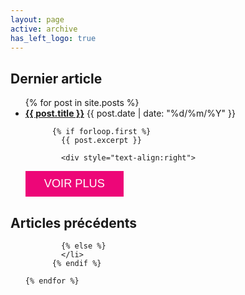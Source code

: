 ```yaml
---
layout: page
active: archive
has_left_logo: true
---
```


  <style>
  .read-more {
  display:inline-block;
  padding: 10px 30px;
  background-color:#ed0678;
  color:#fff;
  font-size: 130%;
  text-transform: capitalize;
  text-decoration: none;
  font-family: Arimo, "Helvetica Neue", Helvetica, Arial, sans-serif;
  }
  </style>

  <h2 class="category-key">Dernier article</h2>

  <ul class="year">
    {% for post in site.posts %}
        <li>
            <a href="{{ post.url | relative_url}}"
            {% if forloop.first %} style="font-weight:bold" {%endif %}
            >{{ post.title }}</a>
            <span class="date">{{ post.date | date: "%d/%m/%Y"  }}</span>
            
          {% if forloop.first %}
            {{ post.excerpt }}
            
            <div style="text-align:right">
<a href="{{ post.url | relative_url}}" class="read-more">VOIR PLUS</a>
            </div>
            </li>
            </ul>
<h2 class="category-key">Articles précédents</h2>
<ul class="year">
            
            {% else %}
            </li>          
          {% endif %}
        
    {% endfor %}
  </ul>


